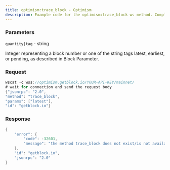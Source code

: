 ```yaml
---
title: optimism:trace_block - Optimism
description: Example code for the optimism:trace_block ws method. Сomplete guide on how to use optimism:trace_block ws in GetBlock.io Web3 documentation.
---
```


### Parameters


`quantity|tag` - string

Integer representing a block number or one of the string tags latest,
earliest, or pending, as described in Block Parameter.

### Request

``` java
wscat -c wss://optimism.getblock.io/YOUR-API-KEY/mainnet/ 
# wait for connection and send the request body 
{"jsonrpc": "2.0",
"method": "trace_block",
"params": ["latest"],
"id": "getblock.io"}
```

###  Response

``` java
{
    "error": {
        "code": -32601,
        "message": "the method trace_block does not exist/is not available"
    },
    "id": "getblock.io",
    "jsonrpc": "2.0"
}
```

